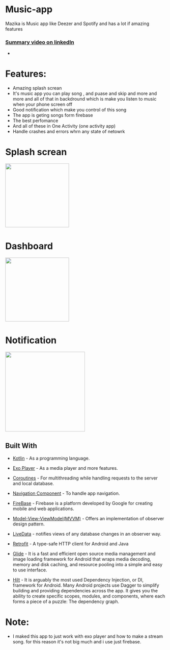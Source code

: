 # Music-app
Mazika is Music app like Deezer and Spotify and has a lot if amazing features 
### [Summary video on linkedIn](https://www.linkedin.com/posts/kareem-aboelatta-893080203_androiddevelopment-kotlin-activity-6961432130513973249-4ch_?utm_source=linkedin_share&utm_medium=member_desktop_web)
 - 
# Features:
- Amazing splash screan 
- It's music app  you can play song , and puase and skip and more and more and all of that in backdround which is make you listen to music when your phone screen off
- Good notification which make you control of this song  
- The app is geting songs form firebase 
- The best perfomance 
- And all of these in One Activity  (one activity app)
- Handle crashes and errors whrn any state of netowrk 


 # Splash screan
  <img src="https://user-images.githubusercontent.com/62241386/168529361-d09b91e3-d1dc-477e-b21c-2d7bd9ef6086.gif" width="200">&nbsp; 
  
  # Dashboard
  <img src="https://user-images.githubusercontent.com/62241386/168532430-78c1d694-21b1-48b5-87b5-cd788900671e.gif" width="200">&nbsp; 
  
  # Notification 
  <img src="https://user-images.githubusercontent.com/62241386/168530877-48019cf1-dbfc-4f03-b51f-a5da9e33d046.PNG" width="250">&nbsp;
  
  
	
## Built With

* [Kotlin](https://kotlinlang.org) - As a programming language.
* [Exo Player](https://github.com/google/ExoPlayer) - As a media player and more features.
* [Coroutines](https://developer.android.com/kotlin/coroutines) - For multithreading while handling requests to the server and local database.
* [Navigation Component](https://developer.android.com/guide/navigation/navigation-getting-started) - To handle app navigation.

* [FireBase](https://firebase.google.com/) - Firebase is a platform developed by Google for creating mobile and web applications.
* [Model-View-ViewModel(MVVM)](https://developer.android.com/topic/architecture) - Offers an implementation of observer design pattern.
* [LiveData](https://developer.android.com/topic/libraries/architecture/livedata) - notifies views of any database changes in an observer way.
* [Retrofit](https://square.github.io/retrofit/) - A type-safe HTTP client for Android and Java
* [Glide](https://github.com/bumptech/glide) - It is a fast and efficient open source media management and image loading framework for Android that wraps media decoding, memory and disk caching, and resource pooling into a simple and easy to use interface.
* [Hilt](https://developer.android.com/training/dependency-injection/hilt-android) - It is arguably the most used Dependency Injection, or DI, framework for Android. Many Android projects use Dagger to simplify building and providing dependencies across the app. It gives you the ability to create specific scopes, modules, and components, where each forms a piece of a puzzle: The dependency graph.

# Note:
 - I maked this app to just work with exo player and how to make a stream song. for this reason it's not big much and i use  just firebase.

  
